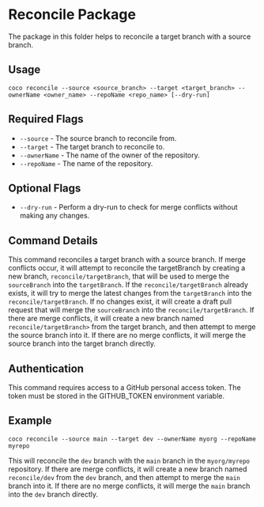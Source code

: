 # Reconcile Package

The package in this folder helps to reconcile a target branch with a source branch.

## Usage
```shell
coco reconcile --source <source_branch> --target <target_branch> --ownerName <owner_name> --repoName <repo_name> [--dry-run]
```

## Required Flags

- `--source` - The source branch to reconcile from.
- `--target` - The target branch to reconcile to.
- `--ownerName` - The name of the owner of the repository.
- `--repoName` - The name of the repository.

## Optional Flags
- `--dry-run` - Perform a dry-run to check for merge conflicts without making any changes.

## Command Details
This command reconciles a target branch with a source branch. If merge conflicts occur, it will attempt to reconcile the targetBranch by creating a new branch, `reconcile/targetBranch`, that will be used to merge the `sourceBranch` into the `targetBranch`. If the `reconcile/targetBranch` already exists, it will try to merge the latest changes from the `targetBranch` into the `reconcile/targetBranch`. If no changes exist, it will create a draft pull request that will merge the `sourceBranch` into the `reconcile/targetBranch`. If there are merge conflicts, it will create a new branch named `reconcile/targetBranch>` from the target branch, and then attempt to merge the source branch into it. If there are no merge conflicts, it will merge the source branch into the target branch directly.

## Authentication
This command requires access to a GitHub personal access token. The token must be stored in the GITHUB_TOKEN environment variable.

## Example
```shell
coco reconcile --source main --target dev --ownerName myorg --repoName myrepo
```
This will reconcile the `dev` branch with the `main` branch in the `myorg/myrepo` repository. If there are merge conflicts, it will create a new branch named `reconcile/dev` from the `dev` branch, and then attempt to merge the `main` branch into it. If there are no merge conflicts, it will merge the `main` branch into the `dev` branch directly.

